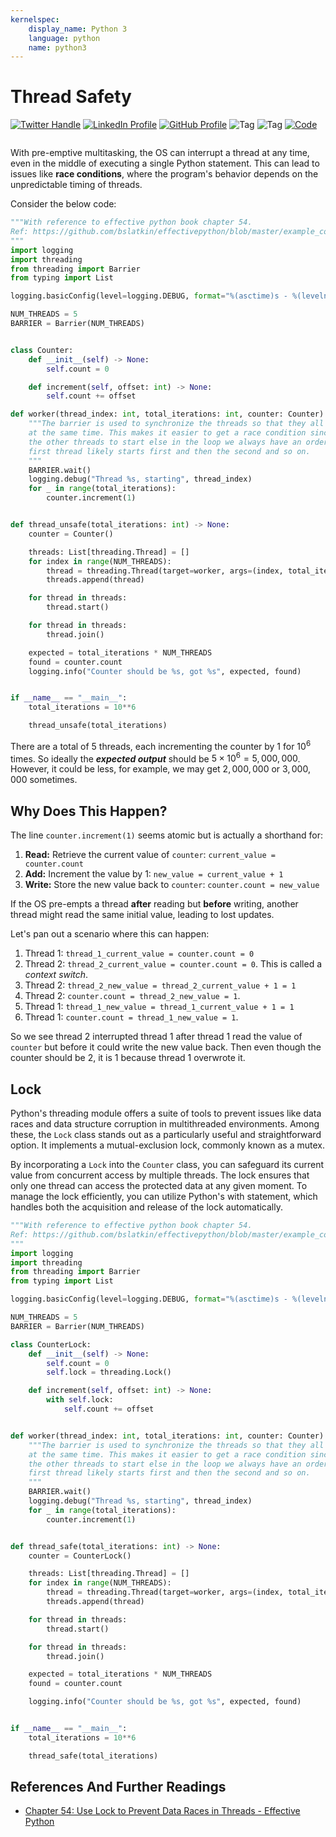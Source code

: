 ```yaml
---
kernelspec:
    display_name: Python 3
    language: python
    name: python3
---
```


# Thread Safety

[![Twitter Handle](https://img.shields.io/badge/Twitter-@gaohongnan-blue?style=social&logo=twitter)](https://twitter.com/gaohongnan)
[![LinkedIn Profile](https://img.shields.io/badge/@gaohongnan-blue?style=social&logo=linkedin)](https://linkedin.com/in/gao-hongnan)
[![GitHub Profile](https://img.shields.io/badge/GitHub-gao--hongnan-lightgrey?style=social&logo=github)](https://github.com/gao-hongnan)
![Tag](https://img.shields.io/badge/Tag-Brain_Dump-red)
![Tag](https://img.shields.io/badge/Level-Beginner-green)
[![Code](https://img.shields.io/badge/View-Code-blue?style=flat-square&logo=github)](https://github.com/gao-hongnan/omniverse/blob/8ddcd6a345925e7fd550b74ce4577a0e2807aa5f/omnixamples/software_engineering/concurrency_parallelism_asynchronous/race_condition.py)

```{contents}
```

With pre-emptive multitasking, the OS can interrupt a thread at any time, even
in the middle of executing a single Python statement. This can lead to issues
like **race conditions**, where the program's behavior depends on the
unpredictable timing of threads.

Consider the below code:

```python
"""With reference to effective python book chapter 54.
Ref: https://github.com/bslatkin/effectivepython/blob/master/example_code/item_54.py
"""
import logging
import threading
from threading import Barrier
from typing import List

logging.basicConfig(level=logging.DEBUG, format="%(asctime)s - %(levelname)s - %(message)s")

NUM_THREADS = 5
BARRIER = Barrier(NUM_THREADS)


class Counter:
    def __init__(self) -> None:
        self.count = 0

    def increment(self, offset: int) -> None:
        self.count += offset

def worker(thread_index: int, total_iterations: int, counter: Counter) -> None:
    """The barrier is used to synchronize the threads so that they all start counting
    at the same time. This makes it easier to get a race condition since we wait for
    the other threads to start else in the loop we always have an order that the
    first thread likely starts first and then the second and so on.
    """
    BARRIER.wait()
    logging.debug("Thread %s, starting", thread_index)
    for _ in range(total_iterations):
        counter.increment(1)


def thread_unsafe(total_iterations: int) -> None:
    counter = Counter()

    threads: List[threading.Thread] = []
    for index in range(NUM_THREADS):
        thread = threading.Thread(target=worker, args=(index, total_iterations, counter))
        threads.append(thread)

    for thread in threads:
        thread.start()

    for thread in threads:
        thread.join()

    expected = total_iterations * NUM_THREADS
    found = counter.count
    logging.info("Counter should be %s, got %s", expected, found)


if __name__ == "__main__":
    total_iterations = 10**6

    thread_unsafe(total_iterations)
```

There are a total of 5 threads, each incrementing the counter by 1 for $10^6$
times. So ideally the **_expected output_** should be
$5 \times 10^6 = 5,000,000$. However, it could be less, for example, we may get
$2,000,000$ or $3,000,000$ sometimes.

## Why Does This Happen?

The line `counter.increment(1)` seems atomic but is actually a shorthand for:

1. **Read:** Retrieve the current value of `counter`:
   `current_value = counter.count`
2. **Add:** Increment the value by 1: `new_value = current_value + 1`
3. **Write:** Store the new value back to `counter`: `counter.count = new_value`

If the OS pre-empts a thread **after** reading but **before** writing, another
thread might read the same initial value, leading to lost updates.

Let's pan out a scenario where this can happen:

1. Thread 1: `thread_1_current_value = counter.count = 0`
2. Thread 2: `thread_2_current_value = counter.count = 0`. This is called a
   _context switch_.
3. Thread 2: `thread_2_new_value = thread_2_current_value + 1 = 1`
4. Thread 2: `counter.count = thread_2_new_value = 1`.
5. Thread 1: `thread_1_new_value = thread_1_current_value + 1 = 1`
6. Thread 1: `counter.count = thread_1_new_value = 1`.

So we see thread 2 interrupted thread 1 after thread 1 read the value of
`counter` but before it could write the new value back. Then even though the
counter should be 2, it is 1 because thread 1 overwrote it.

## Lock

Python's threading module offers a suite of tools to prevent issues like data
races and data structure corruption in multithreaded environments. Among these,
the `Lock` class stands out as a particularly useful and straightforward option.
It implements a mutual-exclusion lock, commonly known as a mutex.

By incorporating a `Lock` into the `Counter` class, you can safeguard its
current value from concurrent access by multiple threads. The lock ensures that
only one thread can access the protected data at any given moment. To manage the
lock efficiently, you can utilize Python's with statement, which handles both
the acquisition and release of the lock automatically.

```python
"""With reference to effective python book chapter 54.
Ref: https://github.com/bslatkin/effectivepython/blob/master/example_code/item_54.py
"""
import logging
import threading
from threading import Barrier
from typing import List

logging.basicConfig(level=logging.DEBUG, format="%(asctime)s - %(levelname)s - %(message)s")

NUM_THREADS = 5
BARRIER = Barrier(NUM_THREADS)

class CounterLock:
    def __init__(self) -> None:
        self.count = 0
        self.lock = threading.Lock()

    def increment(self, offset: int) -> None:
        with self.lock:
            self.count += offset


def worker(thread_index: int, total_iterations: int, counter: Counter) -> None:
    """The barrier is used to synchronize the threads so that they all start counting
    at the same time. This makes it easier to get a race condition since we wait for
    the other threads to start else in the loop we always have an order that the
    first thread likely starts first and then the second and so on.
    """
    BARRIER.wait()
    logging.debug("Thread %s, starting", thread_index)
    for _ in range(total_iterations):
        counter.increment(1)


def thread_safe(total_iterations: int) -> None:
    counter = CounterLock()

    threads: List[threading.Thread] = []
    for index in range(NUM_THREADS):
        thread = threading.Thread(target=worker, args=(index, total_iterations, counter))
        threads.append(thread)

    for thread in threads:
        thread.start()

    for thread in threads:
        thread.join()

    expected = total_iterations * NUM_THREADS
    found = counter.count

    logging.info("Counter should be %s, got %s", expected, found)


if __name__ == "__main__":
    total_iterations = 10**6

    thread_safe(total_iterations)
```

## References And Further Readings

-   [Chapter 54: Use Lock to Prevent Data Races in Threads - Effective Python](https://github.com/bslatkin/effectivepython/blob/master/example_code/item_54.py)
